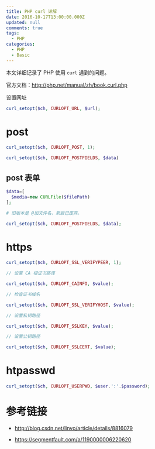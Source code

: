 ```yaml
---
title: PHP curl 详解
date: 2016-10-17T13:00:00.000Z
updated: null
comments: true
tags:
  - PHP
categories:
  - PHP
  - Basic
---
```


本文详细记录了 PHP 使用 `curl` 遇到的问题。

官方文档：http://php.net/manual/zh/book.curl.php

<!--more-->

设置网址

```php
curl_setopt($ch, CURLOPT_URL, $url);
```

# post

```php
curl_setopt($ch, CURLOPT_POST, 1);

curl_setopt($ch, CURLOPT_POSTFIELDS, $data)
```

## post 表单

```php
$data=[
  $media=new CURLFile($filePath)
];

# 旧版本是 @加文件名，新版已废弃。

curl_setopt($ch, CURLOPT_POSTFIELDS, $data);
```

# https

```php
curl_setopt($ch, CURLOPT_SSL_VERIFYPEER, 1);

// 设置 CA 根证书路径

curl_setopt($ch, CURLOPT_CAINFO, $value);

// 检查证书域名

curl_setopt($ch, CURLOPT_SSL_VERIFYHOST, $value);

// 设置私钥路径

curl_setopt($ch, CURLOPT_SSLKEY, $value);

// 设置公钥路径

curl_setopt($ch, CURLOPT_SSLCERT, $value);
```

# htpasswd

```php
curl_setopt($ch, CURLOPT_USERPWD, $user.':'.$password);
```

# 参考链接

* http://blog.csdn.net/linvo/article/details/8816079

* https://segmentfault.com/a/1190000006220620

